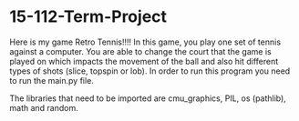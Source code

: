 # 15-112-Term-Project
Here is my game Retro Tennis!!!! In this game, you play one set of tennis against a computer. You are able to change the court that the game is played on which impacts the movement of the ball and also hit different types of shots (slice, topspin or lob). In order to run this program you need to run the main.py file. 

The libraries that need to be imported are cmu_graphics, PIL, os (pathlib), math and random. 
